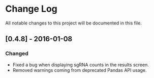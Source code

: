 # Change Log

All notable changes to this project will be documented in this file.

## [0.4.8] - 2016-01-08
### Changed
- Fixed a bug when displaying sgRNA counts in the results screen.
- Removed warnings coming from deprecated Pandas API usage.
